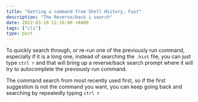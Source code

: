 ```yaml
---
title: "Getting a command from Shell History, Fast"
description: "The Reverse/back i search"
date: 2022-03-10 12:16:00 +0400
tags: ["cli"]
type: post
---
```


To quickly search through, or re-run one of the previously run command, especially if it is a long one, instead of searching the `.hist` file, you can just type `ctrl r` and that will bring up a reverse/back search prompt where it will try to autocomplete the previously run command.

The command search from most recently used first, so if the first suggestion is not the command you want, you can keep going back and searching by repeatedly typing `ctrl r`